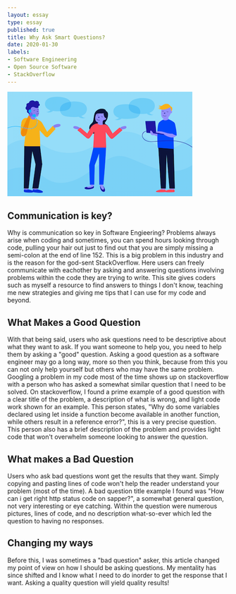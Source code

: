 ```yaml
--- 
layout: essay 
type: essay 
published: true
title: Why Ask Smart Questions?
date: 2020-01-30
labels: 
- Software Engineering 
- Open Source Software
- StackOverflow
---
```

<img class="ui top aligned large image" src="../images/com.png">

## Communication is key?

Why is communication so key in Software Engieering?  Problems always arise when coding and sometimes, you can spend hours looking through code, pulling your hair out just to find out that you are simply missing a semi-colon at the end of line 152.  This is a big problem in this industry and is the reason for the god-sent StackOverflow.  Here users can freely communicate with eachother by asking and answering questions involving problems within the code they are trying to write.  This site gives coders such as myself a resource to find answers to things I don't know, teaching me new strategies and giving me tips that I can use for my code and beyond.

## What Makes a Good Question

With that being said, users who ask questions need to be descriptive about what they want to ask.  If you want someone to help you, you need to help them by asking a "good" question.  Asking a good question as a software engineer may go a long way, more so then you think, because from this you can not only help yourself but others who may have the same problem.  Googling a problem in my code most of the time shows up on stackoverflow with a person who has asked a somewhat similar question that I need to be solved.  On stackoverflow, I found a prime example of a good question with a clear title of the problem, a description of what is wrong, and light code work shown for an example.  This person states, "Why do some variables declared using let inside a function become available in another function, while others result in a reference error?", this is a very precise question.  This person also has a brief description of the problem and provides light code that won't overwhelm someone looking to answer the question.

## What makes a Bad Question
Users who ask bad questions wont get the results that they want.  Simply copying and pasting lines of code won't help the reader understand your problem (most of the time).  A bad question title example I found was "How can i get right http status code on sapper?", a somewhat general question, not very interesting or eye catching.  Within the question were numerous pictures, lines of code, and no description what-so-ever which led the question to having no responses.  

## Changing my ways
Before this, I was sometimes a "bad question" asker, this article changed my point of view on how I should be asking questions.  My mentality has since shifted and I know what I need to do inorder to get the response that I want.  Asking a quality question will yield quality results!
